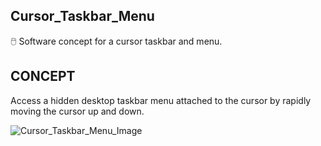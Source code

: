 ## Cursor_Taskbar_Menu

🖱️ Software concept for a cursor taskbar and menu.

## CONCEPT

Access a hidden desktop taskbar menu attached to the cursor by rapidly moving the cursor up and down.

![Cursor_Taskbar_Menu_Image](https://github.com/sourceduty/Cursor_Taskbar_Menu/assets/123030236/74ae9d92-c102-4eab-a8cb-952c9146728f)
